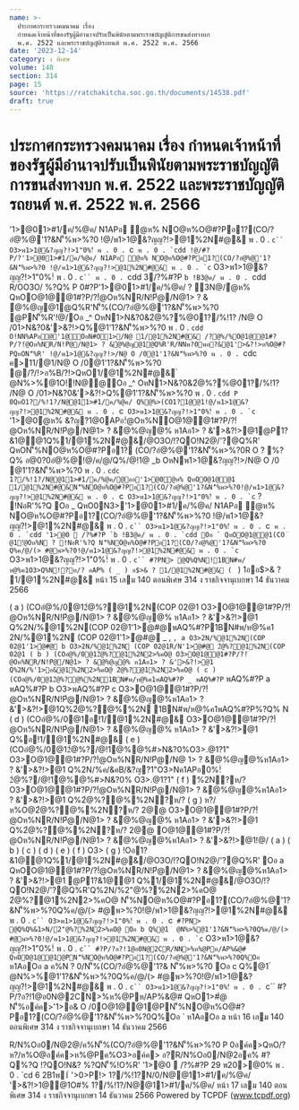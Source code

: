 ```yaml
---
name: >-
  ประกาศกระทรวงคมนาคม เรื่อง
  กำหนดเจ้าหน้าที่ของรัฐผู้มีอำนาจปรับเป็นพินัยตามพระราชบัญญัติการขนส่งทางบก
  พ.ศ. 2522 และพระราชบัญญัติรถยนต์ พ.ศ. 2522 พ.ศ. 2566
date: '2023-12-14'
category: ง พิเศษ
volume: 140
section: 314
page: 15
source: 'https://ratchakitcha.soc.go.th/documents/14538.pdf'
draft: true
---
```


# ประกาศกระทรวงคมนาคม เรื่อง กำหนดเจ้าหน้าที่ของรัฐผู้มีอำนาจปรับเป็นพินัยตามพระราชบัญญัติการขนส่งทางบก พ.ศ. 2522 และพระราชบัญญัติรถยนต์ พ.ศ. 2522 พ.ศ. 2566

'1>@01>#1/ค/%@ค/ N1APอ ํ@ห% NO@ห%O@#?Pอ1?(CO/?อํ@%@'1?&N'็%พ>%?0 !@/พ1>1@&?ญญ?!>@1%2N#@& พ . 0 . `c`` O3>พ1>1@&?ญญ?!>1"0%!์ พ . 0 . `c`` พ . 0 . `cdd !@/#?P/?'1>@01>#1/ค/%@ค/ N1APอ ํ@ห% NO@ห%O@#?Pอ1?(CO/?อํ@%@'1?&N'็%พ>%?0 !@/พ1>1@&?ญญ?!>@1%2N#@& พ . 0 . `c`` O3>พ1>1@&?ญญ?!>1"0%!์ พ . 0 . `c`` พ . 0 . `cdd 3/?%#?P `b !B3@ค/ พ . 0 . `cdd R/OO3O/ %?Q% P 0#?P'1>@01>#1/ค/%@ค/ ? 3N@/ํ@ห% QหOO@1@@1#?P/?!ํ@Oห%NR/N!Pํ@/N@1> ? & ํ@%@ญ@1@Q%R'N'็%(CO/?อํ@%@'1?&N'็%พ>%?0 @PN'็%R'!@/Oอ _^ OหN1>N&?0&2ํ@%?%@01?/%!1? /N@ O /01>N&?0&'>&?!>Q%@1'1?&N'็%พ>%?0 พ . 0 . `cdd O!NN%APอ@'1@OอN#O1>/N@ 1/@1%2N#@& /?ํ@%/%O@1@@1#?P/?!ํ@Oห%NR/N!Pํ@/N@1> ? &ํ@%@ญ@1@Q%R'R/NNพ?0พอ?&@1'>&?!>ห%O@#?PQหON'็%R' !@/พ1>1@&?ญญ?!>/N@ O /0@1'1?&N'็%พ>%?0 พ . 0 . `cdc ค>11/@1/N@ O /0@1'1?&N'็%พ>%?0 @/?/!>อ%B/?!>QหO1/@1%2N#@& ํ @N%>%@1O!!N@@Oอ _^ OหN1>N&?0&2ํ@%?%@01?/%!1? /N@ O /01>N&?0&'>&?!>Q%@1'1?&N'็%พ>%?0 พ . 0 . `cdd P 0QหO1?/%!1?/N@@11>#1/ค/%@ค/ Q%@%>(CO1?1@@1!@/พ1>1@&?ญญ?!>@1%2N#@& พ . 0 . `c`` O3>พ1>1@&?ญญ?!>1"0%!์ พ . 0 . `c`` '1>@0ํ@ห% &?ญ?1@0APอ!ํ@Oห%NO@1@@1#?P/?!ํ@Oห%NR/N!Pํ@/N@1> ? &ํ@%@ญ@% ห1Aอ1> ? &'>&?!>@1@P1?&1@@1Q%1/@1%2N#@&/@O3O/!?QO!N2@/'?@Q%R' QหON'็%NO@ห%O@#?Pอ1? (CO/?อํ@%@'1?&N'็%พ>%?0R O ? %?Q% อ@0?0อํ@%@!@/ค/@/Q%/@!1@ _b OหNพ1>1@&?ญญ?!>/N@ O /0 @1'1?&N'็%พ>%?0 พ . 0 . `cdc 1?/%!1?/N@@11>#1/ค/%@ค/@ออ'1>@0ํ@ห% QหOO@1@@1 1/@1%2N#@&N'็%NO@ห%O@#?Pอ1?(CO/?อํ@%@'1?&N'็%พ>%?0!@/พ1>1@&?ญญ?!>@1%2N#@& พ . 0 . `c`` O3>พ1>1@&?ญญ?!>1"0%!์ พ . 0 . `c`` ? !NอR'%?Q Oอ _ QหO0N3>'1>@01>#1/ค/%@ค/ N1APอ ํ@ห% NO@ห%O@#?Pอ1?(CO/?อํ@%@'1?&N'็%พ>%?0 !@/พ1>1@&?ญญ?!>@1%2N#@& พ . 0 . `c`` O3>พ1>1@&?ญญ?!>1"0%!์ พ . 0 . `c`` พ . 0 . `cdd '1>@0  /?%#?P `b !B3@ค/ พ . 0 . `cdd Oอ ` QหOO@1@@1(CO ํ @1!ํ@Oห%N ? !NอR'%?Q N'็%NO@ห%O@#?Pอ1?(CO/?อํ@%@'1?&N'็%พ>%?0 Q%ค/@/(> #@พ>%?0!@/พ1>1@&?ญญ?!>@1%2N#@& พ . 0 . `c`` O3>พ1>1@&?ญญ?!>1"0%!์ พ . 0 . `c`` #?PN> @Q%Q%N!1BN#พ/ห@%ค1O3>Q%N!?ห/? อAP% ( _ ) อ$>& ? 1/@1%2N#@& ( ` ) 1ออ$>& ? 1/@1%2N#@& หน้า 15 เลม 140 ตอนพิเศษ 314 ง ราชกิจจานุเบกษา 14 ธันวาคม 2566

( a ) (COอํ@%/0@12ํ@%?@1%2N(COP 02@1 O3>O@1@@1#?P/?!ํ@Oห%NR/N!Pํ@/N@1> ? &ํ@%@ญ@% ห1Aอ1> ? &'>&?!>@1 Q%2N/%@1%2N(COP 02@1'1>ํ@#@พAQ%#?P1BN#พ/ห@%ค1 2N/%@1%2N (COP 02@1'1>ํ@#@ _ , ` , a O3>2N/%@1%2N(COP 02@1'1>ํ@#@ b O3>2N/%@1%2N (COP 02@1R/N'1>ํ@#@ 2ํ@%?@1%2N(COP 02@1 ( b ) (COอํ@%/0@12ํ@%?@1%2N2>%คO@ O3>O@1@@1#?P/?!ํ@Oห%NR/N!Pํ@/N@1> ? &ํ@%@ญ@% ห1Aอ1> ? &'>&?!>@1 Q%2N/%'1>อ&@1%2N2>%คO@ 2ํ@%?@1%2N2>%คO@ ( c ) (COอํ@%/0@12ํ@%?@%%2N1BN#พ/ห@%ค1พAQ%#?P _ พAQ%#?P ` พAQ%#?P a พAQ%#?P b O3>พAQ%#?P c O3>O@1@@1#?P/?!ํ@Oห%NR/N!Pํ@/N@1> ? &ํ@%@ญ@%ห1Aอ1> ? &'>&?!>@1Q%2ํ@%?@%%2N 1BN#พ/ห@%ค1พAQ%#?P%?Q% N ( d ) (COอํ@%/0@1อ!1/@1%2N#@& O3>O@1@@1#?P/?!ํ@Oห%NR/N!Pํ@/N@1> ? &ํ@%@ญ@% ห1Aอ1> ? &'>&?!>@1 Q%อ!1/@1%2N#@& ( e ) (COอํ@%/0@12ํ@%?/@!1@%@%#>N&?0%O3>.@1?1" O3>O@1@@1#?P/?!ํ@Oห%NR/N!Pํ@/N@ 1> ? &ํ@%@ญ@%ห1Aอ1> ? &'>&?!>@1 Q%2N/%ค/&คB/&?ญ?1"O3>Nค1APอ0%!์ 2ํ@%?/@!1@%@%#>N&?0% O3>.@1?1" ( f ) %2N?ห/? O3>O@1@@1#?P/?!ํ@Oห%NR/N!Pํ@/N@1> ? &ํ@%@ญ@%ห1Aอ1> ? &'>&?!>@1 Q%2ํ@%?@%%2N?ห/? ( g ) ห?/ห%O@2ํ@%?@%%2N?ห/? 2@@ O3>O@1@@1#?P/?!ํ@Oห%NR/N!Pํ@/N@1> ? &ํ@%@ญ@% ห1Aอ1> ? &'>&?!>@1 Q%2ํ@%?@%%2N?ห/? 2@@ O@1@@1#?P/?!ํ@Oห%NR/N!Pํ@/N@1> ? &ํ@%@ญ@%ห1Aอ1> ? &'>&?!>@1!@/ ( a ) ( b ) ( c ) ( d ) ( e ) ( f ) O3> ( g ) !Oอ1?&1@@1Q%1/@1%2N#@&/@O3O/!?QO!N2@/'?@Q%R' Oอ a QหOO@1@@1#?P/?!ํ@Oห%NR/N!Pํ@/N@1> ? &ํ@%@ญ@%ห1Aอ1> ? &'>&?!>@1 @P1?&1@@1 Q%1/@1%2N#@&/@O3O/!?QO!N2@/'?@Q%R'Q%2N/%2"@%?%2N2>%คO@ 2ํ@%?@1%2N2>%คO@ N'็%NO@ห%O@#?Pอ1?(CO/?อํ@%@'1?&N'็%พ>%?0Q%ค/@/(> #@พ>%?0!@/พ1>1@&?ญญ?!>@1%2N#@& พ . 0 . `c`` O3>พ1>1@&?ญญ?!>1"0%!์ พ . 0 . `c`` #?PN> @Q%Q%&1>N/2"@%?%2N2>%คO@ Oอ b Q%@1 ํ @N%>%@1'1?&N'็%พ>%?0Q%ค/@/(> #@พ>%?0!@/พ1>1@&?ญญ?!>@1%2N#@& พ . 0 . `c`` O3>พ1>1@&?ญญ?!>1"0%!์ พ . 0 . `c`` #?P/?อ?!1@อ0N@2CR/NN>%ห%@Pห/AP%&@# QหOO@1@@1@PN'็%NO@ห%O@#?Pอ1?(CO/?อํ@%@'1?&N'็%พ>%?0Q%Oอ ` ห1AอOอ a ค%N ? 0/N'็%(CO/?อํ@%@'1?& N'็%พ>%?0 Oอ c Q%@1 ํ @N%>%@1'1?&N'็%พ>%?0Q%ค/@/(> #@พ>%?0!@/พ1>1@&?ญญ?!>@1%2N#@& พ . 0 . `c`` O3>พ1>1@&?ญญ?!>1"0%!์ พ . 0 . `c`` #?P/?อ?!1@อ0N@2CN>%ห%@Pห/AP%&@# QหO1>#ํ@ N'็%อค์ค>'1>อ& O /0O@1@@1@PN'็%NO@ห%O@#?Pอ1?(CO/?อํ@%@'1?&N'็%พ>%?0Q%Oอ ` ห1AอOอ a หน้า 16 เลม 140 ตอนพิเศษ 314 ง ราชกิจจานุเบกษา 14 ธันวาคม 2566

R/N%Oอ0/N@2@/ค%N'็%(CO/?อํ@%@'1?&N'็%พ>%?0 P 0อค์ค>QหO/?ห?/ห%O@อค์ค>ห%@Pค%O3>อค์ค> อ?R/N%Oอ0/N@2อค% #?Q%?Q !?QO!N&? %?QN'็%!O%R' '1>@0  /?%#?P 29 พ20>@0% พ . 0 . `cd 6 2B1พ1์ '>0>P!> 1?/%!1?N/0/N@@11>#1/ค/%@ค/ '>&?!>1@@1O#% 1?/%!1?/N@@11>#1/ค/%@ค/ หน้า 17 เลม 140 ตอนพิเศษ 314 ง ราชกิจจานุเบกษา 14 ธันวาคม 2566 Powered by TCPDF (www.tcpdf.org)
